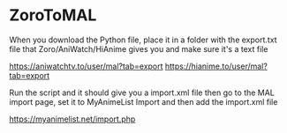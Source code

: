 # ZoroToMAL
When you download the Python file, place it in a folder with the export.txt file that Zoro/AniWatch/HiAnime gives you and make sure it's a text file

https://aniwatchtv.to/user/mal?tab=export
https://hianime.to/user/mal?tab=export

Run the script and it should give you a import.xml file then go to the MAL import page, set it to MyAnimeList Import and then add the import.xml file

https://myanimelist.net/import.php
